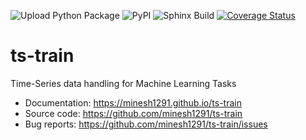 ![Upload Python Package](https://github.com/minesh1291/ts-train/workflows/Upload%20Python%20Package/badge.svg)
![PyPI](https://img.shields.io/pypi/v/ts_train)
![Sphinx Build](https://github.com/minesh1291/ts-train/workflows/Sphinx%20Build/badge.svg)
[![Coverage Status](https://coveralls.io/repos/github/minesh1291/ts-train/badge.svg?branch=master)](https://coveralls.io/github/minesh1291/ts-train?branch=master)
<!-- ![Downloads](https://img.shields.io/pypi/dm/ts_train.svg?label=Pypi%20downloads) -->  
# ts-train
Time-Series data handling for Machine Learning Tasks


- Documentation: https://minesh1291.github.io/ts-train
- Source code: https://github.com/minesh1291/ts-train
- Bug reports: https://github.com/minesh1291/ts-train/issues


